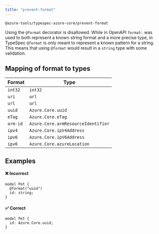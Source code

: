 ```yaml
---
title: "prevent-format"
---
```


```text title="Full name"
@azure-tools/typespec-azure-core/prevent-format
```

Using the `@format` decorator is disallowed. While in OpenAPI `format:` was used to both represent a known string format and a more precise type, in TypeSpec `@format` is only meant to represent a known pattern for a string. This means that using `@format` would result in a `string` type with some validation.

## Mapping of format to types

| Format   | Type                               |
| -------- | ---------------------------------- |
| `int32`  | `int32`                            |
| `uri`    | `url`                              |
| `url`    | `url`                              |
| `uuid`   | `Azure.Core.uuid`                  |
| `eTag`   | `Azure.Core.eTag`                  |
| `arm-id` | `Azure.Core.armResourceIdentifier` |
| `ipv4`   | `Azure.Core.ipV4Address`           |
| `ipv6`   | `Azure.Core.ipV6Address`           |
| `ipv6`   | `Azure.Core.azureLocation`         |

## Examples

#### ❌ Incorrect

```tsp
model Pet {
  @format("uuid")
  id: string;
}
```

#### ✅ Correct

```tsp
model Pet {
  id: Azure.Core.uuid;
}
```
